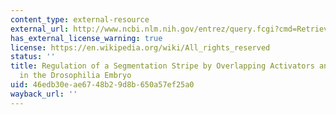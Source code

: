 ```yaml
---
content_type: external-resource
external_url: http://www.ncbi.nlm.nih.gov/entrez/query.fcgi?cmd=Retrieve&db=PubMed&dopt=Citation&list_uids=1683715
has_external_license_warning: true
license: https://en.wikipedia.org/wiki/All_rights_reserved
status: ''
title: Regulation of a Segmentation Stripe by Overlapping Activators and Repressors
  in the Drosophilia Embryo
uid: 46edb30e-ae67-48b2-9d8b-650a57ef25a0
wayback_url: ''
---
```

